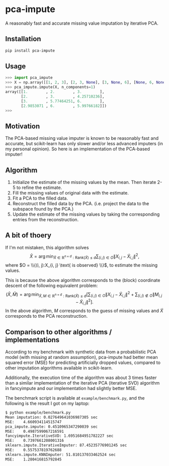# pca-impute
A reasonably fast and accurate missing value imputation by iterative PCA.


## Installation

```bash
pip install pca-impute
```

## Usage
```python
>>> import pca_impute
>>> X = np.array([[1, 2, 3], [2, 3, None], [3, None, 6], [None, 6, None]], dtype=float)
>>> pca_impute.impute(X, n_components=1)
array([[1.        , 2.        , 3.        ],
       [2.        , 3.        , 4.25710236],
       [3.        , 5.77464251, 6.        ],
       [2.9853071 , 6.        , 5.99766182]])
>>>
```


## Motivation
The PCA-based missing value imputer is known to be reasonably fast and accurate, but scikit-learn has only slower and/or less advanced imputers (in my personal opinion). So here is an implementation of the PCA-based imputer!

## Algorithm
1) Initialize the estimate of the missing values by the mean.
Then iterate 2-5 to refine the estimate.
2) Fill the missing values of original data with the estimate.
3) Fit a PCA to the filled data. 
4) Reconstruct the filled data by the PCA. (i.e. project the data to the subspace found by the PCA.)
5) Update the estimate of the missing values by taking the corresponding entries from the reconstruction.


## A bit of thoery

If I'm not mistaken, this algorithm solves 
$$\hat X = \arg\min_{\tilde X\in \mathbb{R}^{n\times d}: \mathrm{Rank}(\tilde X) \leq d} \sum_{(i, j) \in O} \|X_{i,j} - \tilde X_{i, j}\|^2,$$
where $O = \\{(i, j):X_{i, j} \text{ is observed} \\}$, to estimate the missing values.

This is because the above algorithm corresponds to the (block) coordinate descent of the following equivalent problem:
$$(\hat X, \hat M) = \arg\min_{\tilde X, M\in \mathbb{R}^{n\times d}: \mathrm{Rank}(\tilde X) \leq d} \left[ \sum_{(i, j) \in O} \|X_{i,j} - \tilde X_{i, j}\|^2 + \sum_{(i, j) \not\in O} \|M_{i,j} - \tilde X_{i, j}\|^2 \right].$$
In the above algorithm, $M$ corresponds to the guess of missing values and $\tilde X$ corresponds to the PCA reconstruction.


## Comparison to other algorithms / implementations
According to my benchmark with synthetic data from a probabilistic PCA model (with missing at random assumption), pca-impute had better mean squared error (MSE) for predicting artificially dropped values, compared to other imputation algorithms available in scikit-learn.

Additionally, the execution time of the algorithm was about 3 times faster than a similar implementation of the iterative PCA (iterative SVD) algorithm in fancyimpute and our implementation had slightly better MSE.

The benchmark script is available at `example/benchmark.py`, and the following is the result I got on my laptop:

```bash
$ python example/benchmark.py
Mean imputation: 0.027649641036987305 sec
MSE:    4.660934114515747
pca_impute.impute: 0.4510965347290039 sec
MSE:    0.4987599067216591
fancyimpute.IterativeSVD: 1.6951684951782227 sec
MSE:    0.7397661208001316
sklearn.impute.IterativeImputer: 87.45235776901245 sec
MSE:    0.557537819762688
sklearn.impute.KNNImputer: 51.810137033462524 sec
MSE:    1.280416815792845
```
